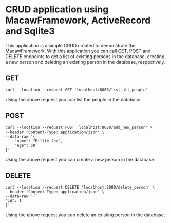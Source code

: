 # CRUD application using MacawFramework, ActiveRecord and Sqlite3

This application is a simple CRUD created to demonstrate the MacawFramework. With this application
you can call GET, POST and DELETE endpoints to get a list of existing persons in the database, creating
a new person and deleting an existing person in the database, respectively.

## GET
```curl
curl --location --request GET 'localhost:8080/list_all_people'
```
Using the above request you can list the people in the database.

## POST
```curl
curl --location --request POST 'localhost:8080/add_new_person' \
--header 'Content-Type: application/json' \
--data-raw '{
    "name": "Billie Joe",
    "age": 50
}'
```
Using the above request you can create a new person in the database.

## DELETE
```curl
curl --location --request DELETE 'localhost:8080/delete_person' \
--header 'Content-Type: application/json' \
--data-raw '{
"id": 1
}'
```
Using the above request you can delete an existing person in the database.